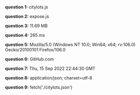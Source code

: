 **question 1:**
citylots.js

**question 2:**
expose.js

**question 3:**
11.69 MB

**question 4:**
265 ms

**question 5:**
Mozilla/5.0 (Windows NT 10.0; Win64; x64; rv:106.0) Gecko/20100101 Firefox/106.0

**question 6:**
GitHub.com

**question 7:**
Thu, 15 Sep 2022 22:44:30 GMT

**question 8:**
application/json; charset=utf-8

**question 9:**
fetch('./citylots.json')
